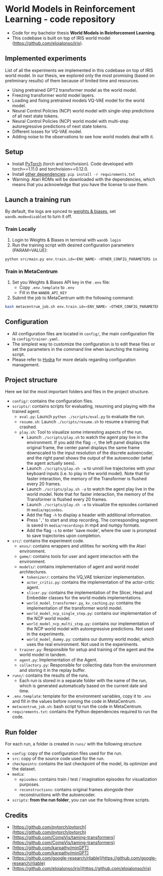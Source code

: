 # World Models in Reinforcement Learning - code repository

- Code for my bachelor thesis **World Models in Reinforcement Learning**.
- This codebase is built on top of IRIS world model (https://github.com/eloialonso/iris).

## Implemented experiments

List of all the experiments we implemented in this codebase on top of IRIS world model.
In our thesis, we explored only the most promising (based on preliminary results) of them because of limited time and resources.

- Using pretrained GPT2 transformer model as the world model.
- Freezing transformer world model layers.
- Loading and fixing pretrained models VQ-VAE model for the world model.
- Neural Control Policies (NCP) world model with single-step predictions of all next state tokens.
- Neural Control Policies (NCP) world model with multi-step autoregressive predictions of next state tokens.
- Different losses for VQ-VAE model.
- Adding noise to the observations to see how world models deal with it.

## Setup

- Install [PyTorch](https://pytorch.org/get-started/locally/) (torch and torchvision). Code developed with torch==1.11.0 and torchvision==0.12.0.
- Install [other dependencies](requirements.txt): `pip install -r requirements.txt`
- Warning: Atari ROMs will be downloaded with the dependencies, which means that you acknowledge that you have the license to use them.

## Launch a training run

By default, the logs are synced to [weights & biases](https://wandb.ai), set `wandb.mode=disabled` to turn it off.

### Train Locally

1. Login to Weights & Biases in terminal with `wandb login`
2. Run the training script with desired configuration parameters (PARAM=VALUE):
```bash
python src/main.py env.train.id=<ENV_NAME> <OTHER_CONFIG_PARAMETERS in format PARAM=VALUE>
```

### Train in MetaCentrum

1. Set you Weights & Biases API key in the `.env` file:
   - Copy `.env.template` to `.env`
   - Fill in the `WANDB_API_KEY`
2. Submit the job to MetaCentrum with the following command:
```bash
bash metacentrum_job.sh env.train.id=<ENV_NAME> <OTHER_CONFIG_PARAMETERS in format PARAM=VALUE>
```

## Configuration

- All configuration files are located in `config/`, the main configuration file is `config/trainer.yaml`.
- The simplest way to customize the configuration is to edit these files or set the parameters in the command line when launching the training script.
- Please refer to [Hydra](https://github.com/facebookresearch/hydra) for more details regarding configuration management.

## Project structure

Here we list the most important folders and files in the project structure.

- `config/`: contains the configuration files.
- `scripts/`: contains scripts for evaluating, resuming and playing with the trained agent.
  - `eval.py`: Launch `python ./scripts/eval.py` to evaluate the run.
  - `resume.sh`: Launch `./scripts/resume.sh` to resume a training that crashed.
  - `play.sh`: Tool to visualize some interesting aspects of the run.
    - Launch `./scripts/play.sh` to watch the agent play live in the environment. If you add the flag `-r`, the left panel displays the original frame, the center panel displays the same frame downscaled to the input resolution of the discrete autoencoder, and the right panel shows the output of the autoencoder (what the agent actually sees).
    - Launch `./scripts/play.sh -w` to unroll live trajectories with your keyboard inputs (i.e. to play in the world model). Note that for faster interaction, the memory of the Transformer is flushed every 20 frames.
    - Launch `./scripts/play.sh -a` to watch the agent play live in the world model. Note that for faster interaction, the memory of the Transformer is flushed every 20 frames.
    - Launch `./scripts/play.sh -e` to visualize the episodes contained in `media/episodes`.
    - Add the flag `-h` to display a header with additional information.
    - Press '`,`' to start and stop recording. The corresponding segment is saved in `media/recordings` in mp4 and numpy formats.
    - Add the flag `-s` to enter 'save mode', where the user is prompted to save trajectories upon completion.
- `src/`: contains the experiment code.
  - `envs/`: contains wrappers and utilities for working with the Atari environment.
  - `game/`: contains tools for user and agent interaction with the environment.
  - `models/`: contains implementation of agent and world model architectures.
    - `tokenizer/`: contains the VQ_VAE tokenizer implementation.
    - `actor_critic.py`: contains the implementation of the actor-critic agent.
    - `slicer.py`: contains the implementation of the Slicer, Head and Embedder classes for the world models implementations.
    - `world_model_transformer.py`, `kv_caching.py`: contains the implementation of the transformer world model.
    - `world_model_ncp_single_step.py`: contains our implementation of the NCP world model.
    - `world_model_ncp_multi_step.py`: contains our implementation of the NCP world model with autoregressive predictions. Not used in the experiments.
    - `world_model_dummy.py`: contains our dummy world model, which uses the real environment. Not used in the experiments.
  - `trainer.py`: Responsible for setup and training of the agent and the world model in tandem.
  - `agent.py`: Implementation of the Agent.
  - `collectory.py`: Responsible for collecting data from the environment and storing it in the replay buffer.
- `runs/`: contains the results of the runs.
  - Each run is stored in a separate folder with the name of the run, which is generated automatically based on the current date and time.
- `.env.template`: template for the environment variables, copy it to `.env` and fill in the values before running the code in MetaCentrum.
- `metacentrum_job.sh`: bash script to run the code in MetaCentrum.
- `requirements.txt`: contains the Python dependencies required to run the code.

## Run folder

For each run, a folder is created in `runs/` with the following structure

- `config`: copy of the configuration files used for the run.
- `src`: copy of the source code used for the run.
- `checkpoints`: contains the last checkpoint of the model, its optimizer and the dataset.
- `media`:
  - `episodes`: contains train / test / imagination episodes for visualization purposes.
  - `reconstructions`: contains original frames alongside their reconstructions with the autoencoder.
- `scripts`: **from the run folder**, you can use the following three scripts.

## Credits

- [https://github.com/pytorch/pytorch](https://github.com/pytorch/pytorch)
- [https://github.com/CompVis/taming-transformers](https://github.com/CompVis/taming-transformers)
- [https://github.com/karpathy/minGPT](https://github.com/karpathy/minGPT)
- [https://github.com/google-research/rliable](https://github.com/google-research/rliable)
- [https://github.com/eloialonso/iris](https://github.com/eloialonso/iris)
